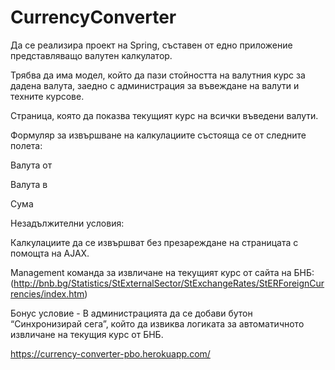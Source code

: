 # CurrencyConverter

Да се реализира проект на Spring, съставен от едно приложение представляващо валутен калкулатор.

Трябва да има модел, който да пази стойността на валутния курс за дадена валута, заедно с администрация за въвеждане на валути и техните курсове.

Страница, която да показва текущият курс на всички въведени валути.

Формуляр за извършване на калкулациите състояща се от следните полета:

Валута от

Валута в

Сума

Незадължителни условия:

Калкулациите да се извършват без презареждане на страницата с помощта на AJAX.

Management команда за извличане на текущият курс от сайта на БНБ: (http://bnb.bg/Statistics/StExternalSector/StExchangeRates/StERForeignCurrencies/index.htm)

Бонус условие - В администрацията да се добави бутон “Синхронизирай сега”, който да извиква логиката за автоматичното извличане на текущия курс от БНБ.

https://currency-converter-pbo.herokuapp.com/
